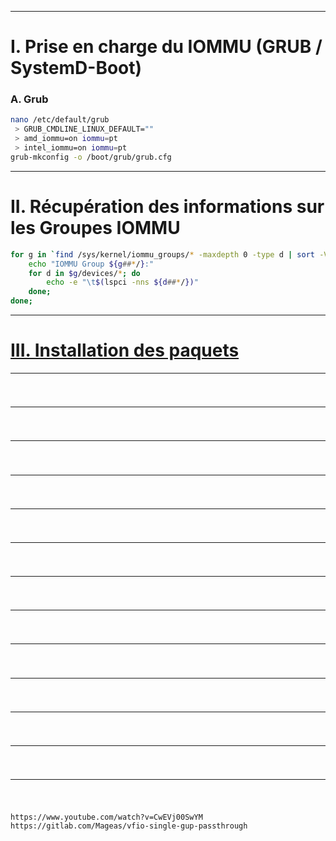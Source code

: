 ------------------------------------------------------------------------------------------------------------------------------
# I. Prise en charge du IOMMU (GRUB / SystemD-Boot)

### A. Grub
```bash
nano /etc/default/grub
 > GRUB_CMDLINE_LINUX_DEFAULT=""
 > amd_iommu=on iommu=pt
 > intel_iommu=on iommu=pt 
grub-mkconfig -o /boot/grub/grub.cfg
```

------------------------------------------------------------------------------------------------------------------------------
# II. Récupération des informations sur les Groupes IOMMU 
```bash
for g in `find /sys/kernel/iommu_groups/* -maxdepth 0 -type d | sort -V`; do
    echo "IOMMU Group ${g##*/}:"
    for d in $g/devices/*; do
        echo -e "\t$(lspci -nns ${d##*/})"
    done;
done;
```

------------------------------------------------------------------------------------------------------------------------------
# [III. Installation des paquets](https://github.com/dexter74/Archlinux/blob/main/APPZ/Outils/Hyperviseur.MD)


------------------------------------------------------------------------------------------------------------------------------
#  
```bash
```


------------------------------------------------------------------------------------------------------------------------------
#  
```bash
```


------------------------------------------------------------------------------------------------------------------------------
#  
```bash
```


------------------------------------------------------------------------------------------------------------------------------
#  
```bash
```


------------------------------------------------------------------------------------------------------------------------------
#  
```bash
```


------------------------------------------------------------------------------------------------------------------------------
#  
```bash
```


------------------------------------------------------------------------------------------------------------------------------
#  
```bash
```


------------------------------------------------------------------------------------------------------------------------------
#  
```bash
```


------------------------------------------------------------------------------------------------------------------------------
#  
```bash
```


------------------------------------------------------------------------------------------------------------------------------
#  
```bash
```


------------------------------------------------------------------------------------------------------------------------------
#  
```bash
```

------------------------------------------------------------------------------------------------------------------------------
#  
```bash
```


------------------------------------------------------------------------------------------------------------------------------
#  
```bash
```






````
https://www.youtube.com/watch?v=CwEVj00SwYM
https://gitlab.com/Mageas/vfio-single-gup-passthrough
````
